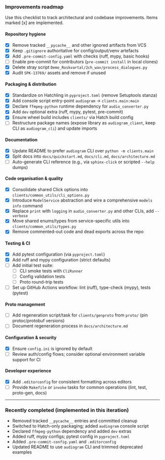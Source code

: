 ### Improvements roadmap

Use this checklist to track architectural and codebase improvements. Items marked [x] are implemented.

#### Repository hygiene
- [x] Remove tracked `__pycache__` and other ignored artifacts from VCS
- [x] Keep `.gitignore` authoritative for config/output/venv artefacts
- [x] Add `.pre-commit-config.yaml` with checks (ruff, mypy, basic hooks)
- [ ] Enable pre-commit for contributors (`pre-commit install` in local clones)
- [x] Delete stray script `Demo_Roskvartal/2ch_wav/process_dialogues.py`
- [x] Audit `SPK-13769/` assets and remove if unused

#### Packaging & distribution
- [x] Standardize on Hatchling in `pyproject.toml` (remove Setuptools stanza)
- [x] Add console script entry-point `audiogram` → `clients.main:main`
- [x] Declare `ffmpeg-python` runtime dependency for `audio_converter.py`
- [x] Add `dev` optional extra (ruff, mypy, pytest, pre-commit)
- [x] Ensure wheel build includes `clients/` via Hatch build config
- [ ] Restructure package names (expose library as `audiogram_client`, keep CLI as `audiogram_cli`) and update imports

#### Documentation
- [x] Update README to prefer `audiogram` CLI over `python -m clients.main`
- [x] Split docs into `docs/quickstart.md`, `docs/cli.md`, `docs/architecture.md`
- [ ] Auto-generate CLI reference (e.g., via `sphinx-click` or scripted `--help` dumps)

#### Code organisation & quality
- [x] Consolidate shared Click options into `clients/common_utils/cli_options.py`
- [x] Introduce `ModelService` abstraction and wire a comprehensive `models info` command
- [x] Replace `print` with `logging` in `audio_converter.py` and other CLIs, add `--verbose`
- [x] Move shared enums/types from service-specific utils into `clients/common_utils/types.py`
- [x] Remove commented-out code and dead exports across the repo

#### Testing & CI
- [x] Add pytest configuration (via `pyproject.toml`)
- [x] Add ruff and mypy configuration (strict defaults)
- [ ] Add initial test suite:
  - [ ] CLI smoke tests with `CliRunner`
  - [ ] Config validation tests
  - [ ] Proto round-trip tests
- [ ] Set up GitHub Actions workflow: lint (ruff), type-check (mypy), tests (pytest)

#### Proto management
- [ ] Add regeneration script/task for `clients/genproto` from `proto/` (pin protoc/protobuf versions)
- [ ] Document regeneration process in `docs/architecture.md`

#### Configuration & security
- [x] Ensure `config.ini` is ignored by default
- [ ] Review auth/config flows; consider optional environment variable support for CI

#### Developer experience
- [x] Add `.editorconfig` for consistent formatting across editors
- [ ] Provide `Makefile` or `invoke` tasks for common operations (lint, test, proto-gen, docs)

---

### Recently completed (implemented in this iteration)
- Removed tracked `__pycache__` entries and committed cleanup
- Switched to Hatch-only packaging; added `audiogram` console script
- Declared `ffmpeg-python` dependency and added `dev` extras
- Added ruff, mypy configs; pytest config in `pyproject.toml`
- Added `.pre-commit-config.yaml` and `.editorconfig`
- Updated README to use `audiogram` CLI and trimmed deprecated examples


